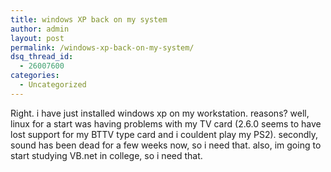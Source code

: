 ```yaml
---
title: windows XP back on my system
author: admin
layout: post
permalink: /windows-xp-back-on-my-system/
dsq_thread_id:
  - 26007600
categories:
  - Uncategorized
---
```

Right. i have just installed windows xp on my workstation. reasons? well, linux for a start was having problems with my TV card (2.6.0 seems to have lost support for my BTTV type card and i couldent play my PS2). secondly, sound has been dead for a few weeks now, so i need that. also, im going to start studying VB.net in college, so i need that.